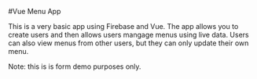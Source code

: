 #Vue Menu App

This is a very basic app using Firebase and Vue.  The app allows you to create users and then allows users mangage menus using live data. Users can also view menus from other users, but they can only update their own menu.

Note: this is is form demo purposes only.
